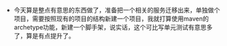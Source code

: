 - 今天算是整点有意思的东西做了，准备把一个相关的服务迁移出来，单独做个项目，需要按照现有的项目的结构新建一个项目，我就打算使用maven的archetype功能，新建一个脚手架，说实话，这个可比写单元测试有意思多了，算是有点提升了。
